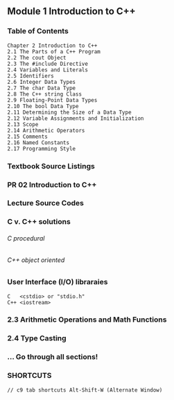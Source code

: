 Module 1 Introduction to C++
-------------------------------------------
### Table of Contents
    Chapter 2 Introduction to C++
    2.1 The Parts of a C++ Program
    2.2 The cout Object
    2.3 The #include Directive
    2.4 Variables and Literals
    2.5 Identifiers
    2.6 Integer Data Types
    2.7 The char Data Type
    2.8 The C++ string Class
    2.9 Floating-Point Data Types
    2.10 The bool Data Type
    2.11 Determining the Size of a Data Type
    2.12 Variable Assignments and Initialization
    2.13 Scope
    2.14 Arithmetic Operators
    2.15 Comments
    2.16 Named Constants
    2.17 Programming Style 

### Textbook Source Listings
### PR 02 Introduction to C++

### Lecture Source Codes

### C v. C++ solutions
######  C   procedural 
######	C++ object oriented

### User Interface (I/O) libraraies
    C   <cstdio> or "stdio.h"
    C++ <iostream>

### 2.3 Arithmetic Operations and Math Functions
	
### 2.4 Type Casting

### ...  Go through all sections!

### SHORTCUTS
    // c9 tab shortcuts Alt-Shift-W (Alternate Window)

